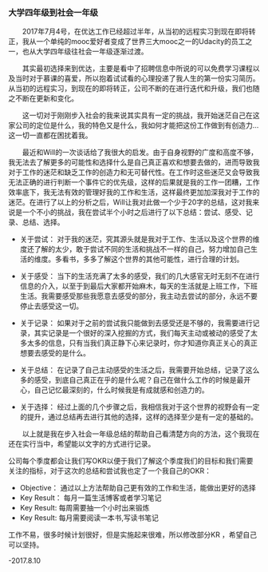 ### 大学四年级到社会一年级

  2017年7月4号，在优达工作已经超过半年，从当初的远程实习到现在即将转正，我从一个单纯的mooc爱好者变成了世界三大mooc之一的Udacity的员工之一，也从大学四年级往社会一年级逐渐过渡。

  其实最初选择来到优达，主要是看中了招聘信息中所说的可以免费学习课程以及当时对于慕课的喜爱，所以抱着试试看的心理投递了我人生的第一份实习简历。从当初的远程实习，到现在的即将转正，公司不断的在进行迭代和升级，我们也随之不断在更新和变化。

  这一切对于刚刚步入社会的我来说其实具有一定的挑战，我开始迷茫自己在这家公司的定位是什么，我的特色又是什么，我如何才能把这份工作做到有创造力...这一切一直都在困扰着我。

  最近和Will的一次谈话给了我很大的启发。由于自身视野的广度和高度不够，我无法去了解更多的可能性和选择什么是自己真正喜欢和想要去做的，进而导致我对于工作的迷茫和缺乏工作的创造力和无可替代性。在工作时这些迷茫又会导致我无法正确的进行判断一个事件它的优先级，这样的后果就是我的工作一团糟，工作效率底下，我无法有效的管理好我的工作和生活，这样最终更加加深我对于工作的迷茫。在进行了以上的分析之后，Will让我对此做一个少于20字的总结，这对我来说是一个不小的挑战，我在尝试半个小时之后进行了以下总结：尝试、感受、记录、总结、选择。

- 关于尝试：
    对于我的迷茫，究其源头就是我对于工作、生活以及这个世界的维度还了解的太少，敢于尝试不同的生活和挑战不一样的自己，努力增加自己生活的维度。多看书，多多了解这个世界的其他可能性，进行合理的计划。

- 关于感受：
    当下的生活充满了太多的感受，我们的几大感官无时无刻不在进行信息的介入，以至于到最后大家都开始麻木，每天的生活就是上班工作，下班生活。我需要感受那些我愿意去感受的部分，我主动去尝试的部分，永远不要停止去感受这一切。

- 关于记录：
  如果对于之前的尝试我只能做到去感受还是不够的，我需要进行记录，其实记录是一个很好的深入挖掘的方式，我们每天主动或被动的感受了太多太多的信息，只有当我们真正静下心来记录时，你才知道你真正关心的真正想要去感受的是什么。

- 关于总结：
    在记录了自己主动感受的生活之后，我需要开始总结，记录了这么多的感受，到底自己真正在乎的是什么呢？自己在做什么工作的时候是最开心，自己记忆最深刻的，什么时候我是有成就感和创造力的。

- 关于选择：
    经过上面的几个步骤之后，我相信我对于这个世界的视野会有一定的提升，通过总结再去进行其他的选择，这样的选择至少是有一定的基础的。

  以上就是我在步入社会一年级总结的帮助自己看清楚方向的方法，这个我现在还在实行当中，希望能以文字的方式进行记录。

公司每个季度都会让我们写OKR以便于我们了解这个季度我们的目标和我们需要关注的指标，对于这次的总结和尝试我也定了一个我自己的OKR：
 - Objective：
     通过以上方法帮助自己更有效的工作和生活，能做出更好的选择
  - Key Result：
      每月一篇生活博客或者学习笔记
  - Key Result:
      每周需要抽一个小时出来锻炼
  - Key Result:
      每月需要阅读一本书,写读书笔记

工作不易，很多时候计划很好，但是实施起来很难，所以修改部分KR ，希望自己可以坚持。

 -2017.8.10
